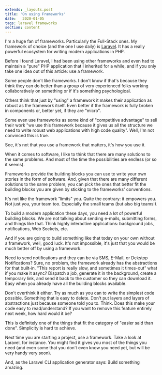 ```yaml
---
extends: _layouts.post
title: 'On using Frameworks'
date:   2020-01-05
tags: laravel frameworks
section: content
---
```


I'm a huge fan of frameworks. Particularly the Full-Stack ones. My framework of choice (and the one I use daily) is [Laravel](https://laravel.com/). It has a really powerful ecosystem for writing modern applications in PHP.

Before I found Laravel, I had been using other frameworks and even had to maintain a "pure" PHP application that I inherited for a while, and if you only take one idea out of this article: use a framework.

Some people don't like frameworks. I don't know if that's because they think they can do better than a group of very experienced folks working collaboratively on something or if it's something psychological.

Others think that just by "using" a framework it makes their application as robust as the framework itself. Even better if the framework is fully broken in components or, better yet, if they are "micro".

Some even use frameworks as some kind of "competitive advantage" to sell their work "we use this framework because it gives us all the structure we need to write robust web applications with high code quality". Well, I'm not convinced this is true.

See, it's not that you use a framework that matters, it's how you use it.

When it comes to software, I like to think that there are many solutions to the same problems. And most of the time the possibilities are endless (or so it seems).

Frameworks provide the building blocks you can use to write your own stories in the form of software. And, given that there are many different solutions to the same problem, you can pick the ones that better fit the building blocks you are given by sticking to the frameworks' conventions.

It's not like the framework "limits" you. Quite the contrary: it empowers you. Not just you, your team too. Especially the small teams (but also big teams!).

To build a modern application these days, you need a lot of powerful building blocks. We are not talking about sending e-mails, submitting forms, and things like that. Think highly interactive applications: background jobs, notifications, Web Sockets, etc.

And if you are going to build something like that today on your own without a framework, well, good luck. It's not impossible, it's just that you would be much better off by using a framework.

Need to send notifications and they can be via SMS, E-Mail, or Dekstop Notifications? Sure, no problem, the framework already has the abstractions for that built-in. "This report is really slow, and sometimes it times-out" what if you make it async? Dispatch a job, generate it in the background, create a temporary link, and send it back to the customer so they can download it. Easy when you already have all the building blocks available.

Don't overthink it either. Try as much as you can to write the simplest code possible. Something that is easy to delete. Don't put layers and layers of abstractions just because someone told you to. Think. Does this make your code easy to read/understand? If you want to remove this feature entirely next week, how hard would it be?

This is definitely one of the things that fit the category of "easier said than done". Simplicity is hard to achieve.

Next time you are starting a project, use a framework. Take a look at Laravel, for instance. You might find it gives you most of the things you need (and even some that you don't even know you need yet, but will be very handy very soon).

And, as the Laravel CLI application generator says: Build something amazing.
